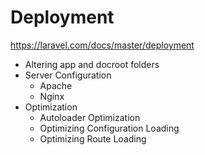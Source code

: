 # Deployment

https://laravel.com/docs/master/deployment


* Altering app and docroot folders
* Server Configuration
  - Apache
  - Nginx
* Optimization
  - Autoloader Optimization
  - Optimizing Configuration Loading
  - Optimizing Route Loading
